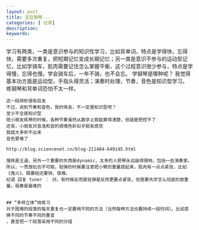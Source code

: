 ```yaml
---
layout: post
title: 豆豆钢琴... 
categories: [ 记录]
description:  
keywords:  
---
```


学习有两类，一类是意识参与的知识性学习，比如背单词，特点是学得快，忘得快，需要多次重复，把短期记忆变成长期记忆；另一类是意识不参与的运动型记忆，比如学骑车，肌肉需要记住怎么掌握平衡，这个过程意识很少参与，特点是学得慢，忘得也慢。学会骑车后，一年不骑，也不会忘。
学钢琴是哪种呢？ 我觉得基本功方面是运动型，手指头得灵活；演奏时处理，节奏，音色是知识型学习。
练钢琴和背单词恐怕不太一样。

~~~~~~~~~~~~
这一段辨析很有启发
不过，说到节奏和音色，我的体会，不一定是知识型吧？
至少不全是知识型
陪小朋友练琴的时候，各种节奏虽然从数学上我能算得清楚，但就是把控不了
还有，小朋友对音准和音的感情色彩似乎挺有感觉
我就大多听不出来
音色更难了

http://blog.sciencenet.cn/blog-211484-649145.html

慢练是王道。另外一个重要的东西是dynamic，太多的人把琴永远敲得很响，包括一些演奏家。所以，一贯放松也不可取，轻弹的时候要注意把小臂的重量提起来，肌肉有一点点紧张，比如《鬼火》，既要轻还要快，很难。
纪语 回复 tuner ： 对。有时候反而是轻弹是反而更要点紧张，但是要先学怎么彻底的放重量。弱奏是最难的


## “多样立体”地练习
对于困难的段落的每天重复也一定要用不同的方法（当然每种方法也要持续一段时间）。比如变换不同的节奏不同的重音
，甚至把一个段落采用不同的分组

